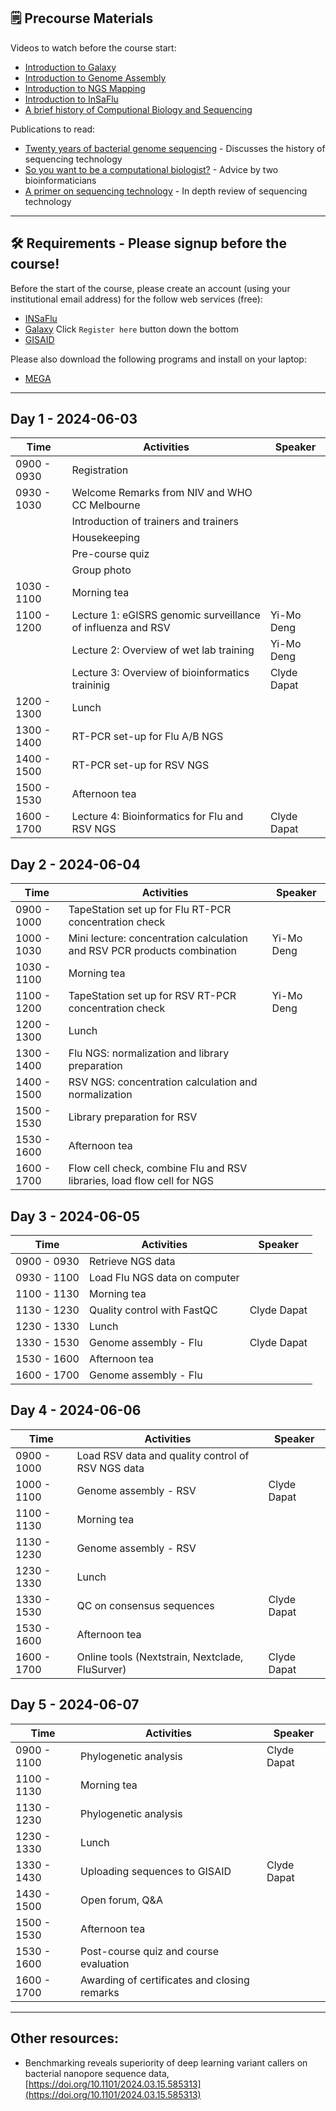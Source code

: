 ## 🗒️ Precourse Materials

Videos to watch before the course start:
- [Introduction to Galaxy](https://www.youtube.com/watch?v=64oS5uXVRV0)
- [Introduction to Genome Assembly](https://youtu.be/-EX_G1griZE?si=iQMFxHw7OJtg-VbD)
- [Introduction to NGS Mapping](https://www.youtube.com/watch?v=zuRF_uPTY-Q)
- [Introduction to InSaFlu](https://youtu.be/8AGaNrCGmtI?si=bYhk5-lFBGjaEAQF)
- [A brief history of Computional Biology and Sequencing](https://youtu.be/idl6oq-MxbM?si=A3ShRWdwoVkjgXqk&t=575)

Publications to read:
- [Twenty years of bacterial genome sequencing](https://www.nature.com/articles/nrmicro3565) - Discusses the history of sequencing technology
- [So you want to be a computational biologist?](https://www.nature.com/articles/nbt.2740) - Advice by two bioinformaticians
- [A primer on sequencing technology](https://www.nature.com/articles/nrg2626) - In depth review of sequencing technology

---
## 🛠️ Requirements - Please signup before the course!

Before the start of the course, please create an account (using your institutional email address) for the follow web services (free):

- [INSaFlu](https://insaflu.insa.pt/accounts/register/) 
- [Galaxy](https://usegalaxy.org.au/login/start) Click `Register here` button down the bottom
- [GISAID](https://gisaid.org/register/)

Please also download the following programs and install on your laptop:

- [MEGA](https://www.megasoftware.net/)

---

## Day 1 - 2024-06-03

| Time        | Activities                                            | Speaker            |
|-------------|-------------------------------------------------------|--------------------|
| 0900 - 0930 | Registration                                          |                    |
| 0930 - 1030 | Welcome Remarks from NIV and WHO CC Melbourne         |                    |
|             | Introduction of trainers and trainers                 |                    |
|             | Housekeeping                                          |                    |
|             | Pre-course quiz                                       |                    |
|             | Group photo                                           |                    |
| 1030 - 1100 | Morning tea                                           |                    |
| 1100 - 1200 | Lecture 1: eGISRS genomic surveillance of influenza and RSV | Yi-Mo Deng               |
|             | Lecture 2: Overview of wet lab training               | Yi-Mo Deng         |
|             | Lecture 3: Overview of bioinformatics traininig       | Clyde Dapat        |
| 1200 - 1300 | Lunch                                                 |                    |
| 1300 - 1400 | RT-PCR set-up for Flu A/B NGS                         |                    |
| 1400 - 1500 | RT-PCR set-up for RSV NGS                             |                    |
| 1500 - 1530 | Afternoon tea                                         |                    |
| 1600 - 1700 | Lecture 4: Bioinformatics for Flu and RSV NGS         | Clyde Dapat        |


## Day 2 - 2024-06-04

| Time        | Activities                                            | Speaker            |
|-------------|-------------------------------------------------------|--------------------|
| 0900 - 1000 | TapeStation set up for Flu RT-PCR concentration check |                    |
| 1000 - 1030 | Mini lecture: concentration calculation and RSV PCR products combination | Yi-Mo Deng              |
| 1030 - 1100 | Morning tea                                           |                    |
| 1100 - 1200 | TapeStation set up for RSV RT-PCR concentration check | Yi-Mo Deng         |
| 1200 - 1300 | Lunch                                                 |                    |
| 1300 - 1400 | Flu NGS: normalization and library preparation        |                    |
| 1400 - 1500 | RSV NGS: concentration calculation and normalization  |                    |
| 1500 - 1530 | Library preparation for RSV                           |                    |
| 1530 - 1600 | Afternoon tea                                         |                    |
| 1600 - 1700 | Flow cell check, combine Flu and RSV libraries, load flow cell for NGS |                    |


## Day 3 - 2024-06-05

| Time        | Activities                                            | Speaker            |
|-------------|-------------------------------------------------------|--------------------|
| 0900 - 0930 | Retrieve NGS data                                     |                    |
| 0930 - 1100 | Load Flu NGS data on computer                         |                    |
| 1100 - 1130 | Morning tea                                           |                    |
| 1130 - 1230 | Quality control with FastQC                           | Clyde Dapat        |
| 1230 - 1330 | Lunch                                                 |                    |
| 1330 - 1530 | Genome assembly - Flu                                 | Clyde Dapat        |
| 1530 - 1600 | Afternoon tea                                         |                    |
| 1600 - 1700 | Genome assembly - Flu                                 |                    |

## Day 4 - 2024-06-06

| Time        | Activities                                            | Speaker            |
|-------------|-------------------------------------------------------|--------------------|
| 0900 - 1000 | Load RSV data and quality control of RSV NGS data     |                    |
| 1000 - 1100 | Genome assembly - RSV                                 | Clyde Dapat        |
| 1100 - 1130 | Morning tea                                           |                    |
| 1130 - 1230 | Genome assembly - RSV                                 |                    |
| 1230 - 1330 | Lunch                                                 |                    |
| 1330 - 1530 | QC on consensus sequences                             | Clyde Dapat        |
| 1530 - 1600 | Afternoon tea                                         |                    |
| 1600 - 1700 | Online tools (Nextstrain, Nextclade, FluSurver)       | Clyde Dapat        |


## Day 5 - 2024-06-07

| Time        | Activities                                            | Speaker            |
|-------------|-------------------------------------------------------|--------------------|
| 0900 - 1100 | Phylogenetic analysis                                 | Clyde Dapat        |
| 1100 - 1130 | Morning tea                                           |                    |
| 1130 - 1230 | Phylogenetic analysis                                 |                    |
| 1230 - 1330 | Lunch                                                 |                    |
| 1330 - 1430 | Uploading sequences to GISAID                         | Clyde Dapat        |
| 1430 - 1500 | Open forum, Q&A                                       |                    |
| 1500 - 1530 | Afternoon tea                                         |                    |
| 1530 - 1600 | Post-course quiz and course evaluation                |                    |
| 1600 - 1700 | Awarding of certificates and closing remarks          |                    |

---

## Other resources:

- Benchmarking reveals superiority of deep learning variant callers on bacterial nanopore sequence data, [https://doi.org/10.1101/2024.03.15.585313](https://doi.org/10.1101/2024.03.15.585313)


